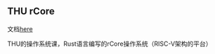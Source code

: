 ## THU rCore

文档[here](https://rcore-os.github.io/rCore-Tutorial-Book-v3/chapter0/index.html)

THU的操作系统课，Rust语言编写的rCore操作系统（RISC-V架构的平台）